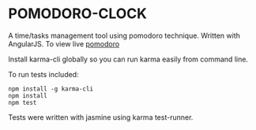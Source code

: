 # POMODORO-CLOCK
A time/tasks management tool using pomodoro technique. Written with AngularJS.
To view live [pomodoro](https://dikaeinstein.github.io/POMODORO-CLOCK)

Install karma-cli globally so you can run karma easily from command line.

To run tests included:
```
npm install -g karma-cli
npm install
npm test 
```
Tests were written with jasmine using karma test-runner.
